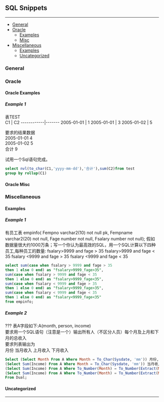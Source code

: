 ## SQL Snippets
---

* [General](#general)
* [Oracle](#oracle)
    - [Examples](#oracle-examples)
    - [Misc](#oracle-misc)
* [Miscellaneous](#miscellaneous)
    - [Examples](#examples)
    - [Uncategorized](#uncategorized)

### General
### Oracle
#### Oracle Examples
##### Example 1
表TEST  
C1          | C2 
------------|-------
2005-01-01  | 1 
2005-01-01  | 3 
2005-01-02  | 5 

要求的结果数据  
2005-01-01  4   
2005-01-02  5   
合计 9   

试用一个Sql语句完成。 
```sql
select nvl(to_char(C1,'yyyy-mm-dd'),'合计'),sum(C2)from test 
group by rollup(C1)
```



#### Oracle Misc

### Miscellaneous
#### Examples
##### Example 1
有员工表 empinfo( 
Fempno varchar2(10) not null pk, 
Fempname varchar2(20) not null, 
Fage number not null, 
Fsalary number not null); 
假如数据量很大约1000万条；写一个你认为最高效的SQL，用一个SQL计算以下四种员工,每种员工的数量:
fsalary>9999 and fage > 35 
fsalary>9999 and fage < 35 
fsalary <9999 and fage > 35 
fsalary <9999 and fage < 35 

```sql
select sum(case when fsalary > 9999 and fage > 35
then 1 else 0 end) as "fsalary>9999_fage>35",
sum(case when fsalary > 9999 and fage < 35
then 1 else 0 end) as "fsalary>9999_fage<35",
sum(case when fsalary < 9999 and fage > 35
then 1 else 0 end) as "fsalary<9999_fage>35",
sum(case when fsalary < 9999 and fage < 35
then 1 else 0 end) as "fsalary<9999_fage<35"
from empinfo;
```

##### Example 2
???
表A字段如下:A(month, person, income)  
要求用一个SQL语句（注意是一个）输出所有人（不区分人员）每个月及上月和下月的总收入   
要求列表输出为   
月份 当月收入 上月收入 下月收入  
```sql
Select (Select Month From A Where Month = To_Char(Sysdate, 'mm')) 月份,
(Select Sum(Income) From A Where Month = To_Char(Sysdate, 'mm')) 当月收入,
(Select Sum(Income) From A Where To_Number(Month) = To_Number(Extract(Month From Sysdate)) - 1) 上月收入,
(Select Sum(Income) From A Where To_Number(Month) = To_Number(Extract(Month From Sysdate)) 1) 下月收入
From Dual;
```

#### Uncategorized


---